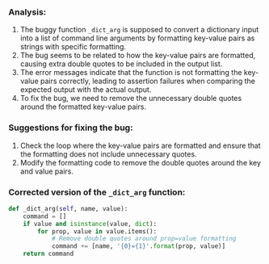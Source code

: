 ### Analysis:
1. The buggy function `_dict_arg` is supposed to convert a dictionary input into a list of command line arguments by formatting key-value pairs as strings with specific formatting.
2. The bug seems to be related to how the key-value pairs are formatted, causing extra double quotes to be included in the output list.
3. The error messages indicate that the function is not formatting the key-value pairs correctly, leading to assertion failures when comparing the expected output with the actual output.
4. To fix the bug, we need to remove the unnecessary double quotes around the formatted key-value pairs.

### Suggestions for fixing the bug:
1. Check the loop where the key-value pairs are formatted and ensure that the formatting does not include unnecessary quotes.
2. Modify the formatting code to remove the double quotes around the key and value pairs.

### Corrected version of the `_dict_arg` function:
```python
def _dict_arg(self, name, value):
    command = []
    if value and isinstance(value, dict):
        for prop, value in value.items():
            # Remove double quotes around prop=value formatting
            command += [name, '{0}={1}'.format(prop, value)]
    return command
```